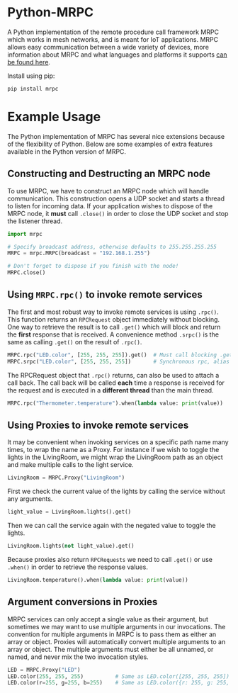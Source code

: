 Python-MRPC
===========

A Python implementation of the remote procedure call framework MRPC which works in mesh networks, and is meant for IoT applications.
MRPC allows easy communication between a wide variety of devices, more information about MRPC and what languages and platforms it supports [can be found here](https://github.com/alex-sherman/MRPC#mrpc).

Install using pip:

```
pip install mrpc
```

# Example Usage

The Python implementation of MRPC has several nice extensions because of the flexibility of Python.
Below are some examples of extra features available in the Python version of MRPC.

## Constructing and Destructing an MRPC node
To use MRPC, we have to construct an MRPC node which will handle communication. This construction opens a UDP socket and starts a thread to listen for incoming data. If your application wishes to dispose of the MRPC node, it **must** call `.close()` in order to close the UDP socket and stop the listener thread.
```python
import mrpc

# Specify broadcast address, otherwise defaults to 255.255.255.255
MRPC = mrpc.MRPC(broadcast = "192.168.1.255")

# Don't forget to dispose if you finish with the node!
MRPC.close()
```

## Using `MRPC.rpc()` to invoke remote services
The first and most robust way to invoke remote services is using `.rpc()`. This function returns an `RPCRequest` object immediately without blocking. One way to retrieve the result is to call `.get()` which will block and return the **first** response that is received. A convenience method `.srpc()` is the same as calling `.get()` on the result of `.rpc()`.
```python
MRPC.rpc("LED.color", [255, 255, 255]).get()  # Must call blocking .get() to retrieve result
MRPC.srpc("LED.color", [255, 255, 255])       # Synchronous rpc, alias to call .get()
```
The RPCRequest object that `.rpc()` returns, can also be used to attach a call back. The call back will be called **each** time a response is received for the request and is executed in a **different thread** than the main thread.
```python
MRPC.rpc("Thermometer.temperature").when(lambda value: print(value))
```
## Using Proxies to invoke remote services
It may be convenient when invoking services on a specific path name many times, to wrap the name as a Proxy. For instance if we wish to toggle the lights in the LivingRoom, we might wrap the LivingRoom path as an object and make multiple calls to the light service. 
```python
LivingRoom = MRPC.Proxy("LivingRoom")
```
First we check the current value of the lights by calling the service without any arguments.
```python
light_value = LivingRoom.lights().get()
```
Then we can call the service again with the negated value to toggle the lights.
```python
LivingRoom.lights(not light_value).get()
```
Because proxies also return `RPCRequests` we need to call `.get()` or use `.when()` in order to retrieve the response values.
```python
LivingRoom.temperature().when(lambda value: print(value))
```
## Argument conversions in Proxies
MRPC services can only accept a single value as their argument, but sometimes we may want to use multiple arguments in our invocations. The convention for multiple arguments in MRPC is to pass them as either an array or object. Proxies will automatically convert multiple arguments to an array or object. The multiple arguments must either be all unnamed, or named, and never mix the two invocation styles.
```python
LED = MRPC.Proxy("LED")
LED.color(255, 255, 255)          # Same as LED.color([255, 255, 255])
LED.color(r=255, g=255, b=255)    # Same as LED.color({r: 255, g: 255, b: 255})
```
